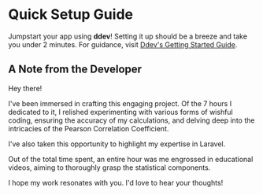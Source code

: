 # Quick Setup Guide

Jumpstart your app using **ddev**! Setting it up should be a breeze and take you under 2 minutes. For guidance, visit [Ddev's Getting Started Guide](https://ddev.com/get-started/).

## A Note from the Developer

Hey there!

I've been immersed in crafting this engaging project. Of the 7 hours I dedicated to it, I relished experimenting with various forms of wishful coding, ensuring the accuracy of my calculations, and delving deep into the intricacies of the Pearson Correlation Coefficient.

I've also taken this opportunity to highlight my expertise in Laravel.

Out of the total time spent, an entire hour was me engrossed in educational videos, aiming to thoroughly grasp the statistical components.

I hope my work resonates with you. I'd love to hear your thoughts!
